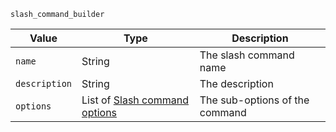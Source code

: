 `slash_command_builder`

| Value         | Type                                                                         | Description                    |
|---------------|------------------------------------------------------------------------------|--------------------------------|
| `name`        | String                                                                       | The slash command name         |
| `description` | String                                                                       | The description                |
| `options`     | List of [Slash command options](/parsables/commands/slash-command-option.md) | The sub-options of the command |
